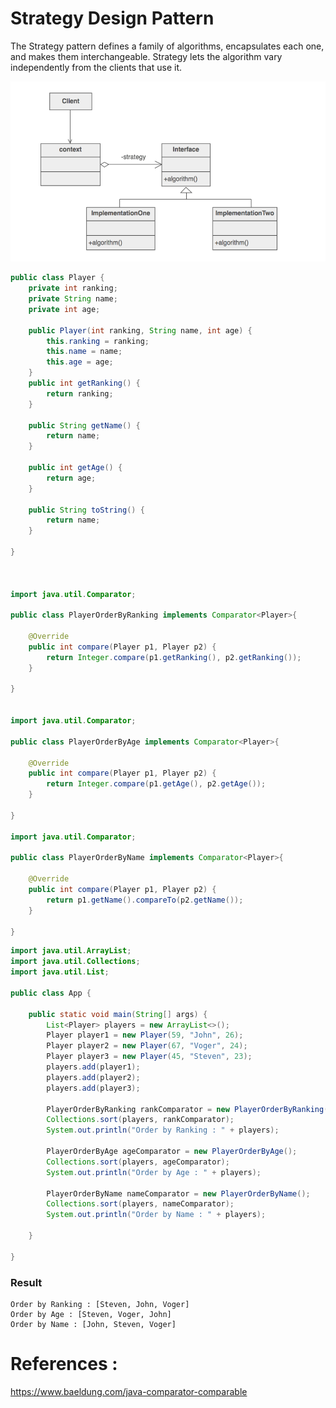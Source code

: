 # Strategy Design Pattern

The Strategy pattern defines a family of algorithms, encapsulates each one, and makes them interchangeable. Strategy lets the algorithm vary independently from the clients that use it.

![Strategy Pattern](strategy-pattern.PNG?raw=true)


```java
public class Player {
    private int ranking;
    private String name;
    private int age;
    
	public Player(int ranking, String name, int age) {
		this.ranking = ranking;
		this.name = name;
		this.age = age;
	}
	public int getRanking() {
		return ranking;
	}
	
	public String getName() {
		return name;
	}
	
	public int getAge() {
		return age;
	}
	
	public String toString() {
		return name;
	}
	
}



import java.util.Comparator;

public class PlayerOrderByRanking implements Comparator<Player>{

	@Override
	public int compare(Player p1, Player p2) {
		return Integer.compare(p1.getRanking(), p2.getRanking());
	}
	
}


import java.util.Comparator;

public class PlayerOrderByAge implements Comparator<Player>{

	@Override
	public int compare(Player p1, Player p2) {
		return Integer.compare(p1.getAge(), p2.getAge());
	}
	
}

import java.util.Comparator;

public class PlayerOrderByName implements Comparator<Player>{

	@Override
	public int compare(Player p1, Player p2) {
		return p1.getName().compareTo(p2.getName());
	}
	
}


```


```java
import java.util.ArrayList;
import java.util.Collections;
import java.util.List;

public class App {

	public static void main(String[] args) {
	    List<Player> players = new ArrayList<>();
	    Player player1 = new Player(59, "John", 26);
	    Player player2 = new Player(67, "Voger", 24);
	    Player player3 = new Player(45, "Steven", 23);
	    players.add(player1);
	    players.add(player2);
	    players.add(player3);
	    
	    PlayerOrderByRanking rankComparator = new PlayerOrderByRanking();
	    Collections.sort(players, rankComparator);
	    System.out.println("Order by Ranking : " + players);
	    
	    PlayerOrderByAge ageComparator = new PlayerOrderByAge();
	    Collections.sort(players, ageComparator);
	    System.out.println("Order by Age : " + players);
	    
	    PlayerOrderByName nameComparator = new PlayerOrderByName();
	    Collections.sort(players, nameComparator);
	    System.out.println("Order by Name : " + players);
	    
	}

}

```

### Result
```
Order by Ranking : [Steven, John, Voger]
Order by Age : [Steven, Voger, John]
Order by Name : [John, Steven, Voger]

```

# References :
https://www.baeldung.com/java-comparator-comparable

